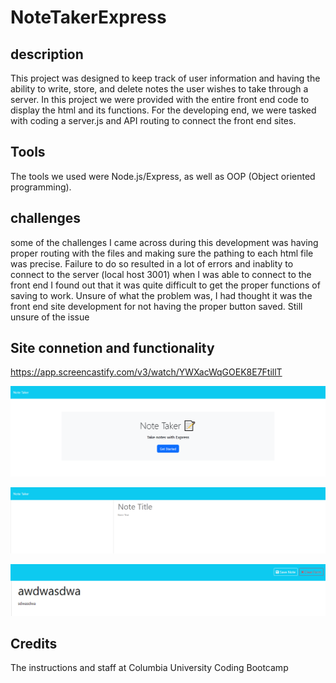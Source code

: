 # NoteTakerExpress

## description 

This project was designed to keep track of user information and having the ability to write, store, and delete notes the user wishes to take through a server. In this project we were provided with the entire front end code to display the html and its functions. For the developing end, we were tasked with coding a server.js and API routing to connect the front end sites. 

## Tools 
The tools we used were Node.js/Express, as well as OOP (Object oriented programming).

## challenges

some of the challenges I came across during this development was having proper routing with the files and making sure the pathing to each html file was precise. Failure to do so resulted in a lot of errors and inablity to connect to the server (local host 3001) when I was able to connect to the front end I found out that it was quite difficult to get the proper functions of saving to work. Unsure of what the problem was, I had thought it was the front end site development for not having the proper button saved. Still unsure of the issue 

## Site connetion and functionality

https://app.screencastify.com/v3/watch/YWXacWqGOEK8E7FtillT

![Home page](image.png)

![clicking get started](image-1.png)

![Filling in text prompts save / clear form](image-2.png)

## Credits
The instructions and staff at Columbia University Coding Bootcamp
